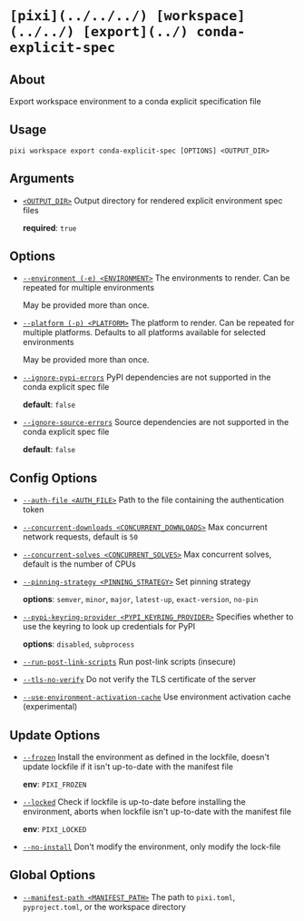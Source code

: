 # `[pixi](../../../) [workspace](../../) [export](../) conda-explicit-spec`

## About

Export workspace environment to a conda explicit specification file

## Usage

```text
pixi workspace export conda-explicit-spec [OPTIONS] <OUTPUT_DIR>

```

## Arguments

- [`<OUTPUT_DIR>`](#arg-%3COUTPUT_DIR%3E) Output directory for rendered explicit environment spec files

  **required**: `true`

## Options

- [`--environment (-e) <ENVIRONMENT>`](#arg---environment) The environments to render. Can be repeated for multiple environments

  May be provided more than once.

- [`--platform (-p) <PLATFORM>`](#arg---platform) The platform to render. Can be repeated for multiple platforms. Defaults to all platforms available for selected environments

  May be provided more than once.

- [`--ignore-pypi-errors`](#arg---ignore-pypi-errors) PyPI dependencies are not supported in the conda explicit spec file

  **default**: `false`

- [`--ignore-source-errors`](#arg---ignore-source-errors) Source dependencies are not supported in the conda explicit spec file

  **default**: `false`

## Config Options

- [`--auth-file <AUTH_FILE>`](#arg---auth-file) Path to the file containing the authentication token

- [`--concurrent-downloads <CONCURRENT_DOWNLOADS>`](#arg---concurrent-downloads) Max concurrent network requests, default is `50`

- [`--concurrent-solves <CONCURRENT_SOLVES>`](#arg---concurrent-solves) Max concurrent solves, default is the number of CPUs

- [`--pinning-strategy <PINNING_STRATEGY>`](#arg---pinning-strategy) Set pinning strategy

  **options**: `semver`, `minor`, `major`, `latest-up`, `exact-version`, `no-pin`

- [`--pypi-keyring-provider <PYPI_KEYRING_PROVIDER>`](#arg---pypi-keyring-provider) Specifies whether to use the keyring to look up credentials for PyPI

  **options**: `disabled`, `subprocess`

- [`--run-post-link-scripts`](#arg---run-post-link-scripts) Run post-link scripts (insecure)

- [`--tls-no-verify`](#arg---tls-no-verify) Do not verify the TLS certificate of the server

- [`--use-environment-activation-cache`](#arg---use-environment-activation-cache) Use environment activation cache (experimental)

## Update Options

- [`--frozen`](#arg---frozen) Install the environment as defined in the lockfile, doesn't update lockfile if it isn't up-to-date with the manifest file

  **env**: `PIXI_FROZEN`

- [`--locked`](#arg---locked) Check if lockfile is up-to-date before installing the environment, aborts when lockfile isn't up-to-date with the manifest file

  **env**: `PIXI_LOCKED`

- [`--no-install`](#arg---no-install) Don't modify the environment, only modify the lock-file

## Global Options

- [`--manifest-path <MANIFEST_PATH>`](#arg---manifest-path) The path to `pixi.toml`, `pyproject.toml`, or the workspace directory
